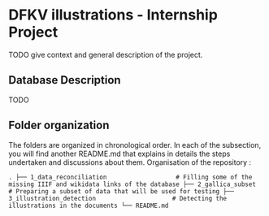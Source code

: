# DFKV illustrations - Internship Project

TODO give context and general description of the project.

## Database Description

TODO

## Folder organization

The folders are organized in chronological order. In each of the subsection, you will find another README.md that explains in details the steps undertaken and discussions about them. Organisation of the repository : 

`
.
├── 1_data_reconciliation                   # Filling some of the missing IIIF and wikidata links of the database
├── 2_gallica_subset                   # Preparing a subset of data that will be used for testing
├── 3_illustration_detection                     # Detecting the illustrations in the documents
└── README.md
`

